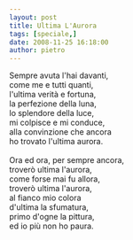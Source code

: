 ```yaml
---
layout: post
title: Ultima L'Aurora
tags: [speciale,]
date: 2008-11-25 16:18:00
author: pietro
---
```

Sempre avuta l'hai davanti,<br/>come me e tutti quanti,<br/>l'ultima verità e fortuna,<br/>la perfezione della luna,<br/>lo splendore della luce,<br/>mi colpisce e mi conduce,<br/>alla convinzione che ancora<br/>ho trovato l'ultima aurora.<br/><br/>Ora ed ora, per sempre ancora,<br/>troverò ultima l'aurora,<br/>come forse mai fu allora,<br/>troverò ultima l'aurora,<br/>al fianco mio colora<br/>d'ultima la sfumatura,<br/>primo d'ogne la pittura,<br/>ed io più non ho paura.
